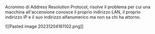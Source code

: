 Acronimo di Address Resolution Protocol, risolve il problema per cui una macchina all'accensione conosce il proprio indirizzo LAN, il proprio indirizzo IP e il suo indirizzo alfanumerico ma non sa chi ha attorno.

![[Pasted image 20231204161102.png]]

